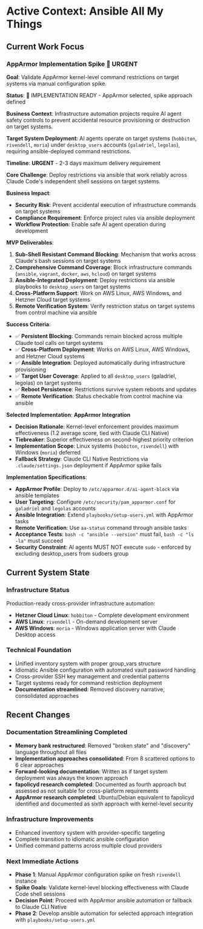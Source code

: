 # Active Context: Ansible All My Things

## Current Work Focus

### AppArmor Implementation Spike 🔴 URGENT
**Goal**: Validate AppArmor kernel-level command restrictions on target systems via manual configuration spike.

**Status**: 🔴 IMPLEMENTATION READY - AppArmor selected, spike approach defined

**Business Context**: Infrastructure automation projects require AI agent safety controls to prevent accidental resource provisioning or destruction on target systems.

**Target System Deployment**: AI agents operate on target systems (`hobbiton`, `rivendell`, `moria`) under `desktop_users` accounts (`galadriel`, `legolas`), requiring ansible-deployed command restrictions.

**Timeline**: **URGENT** - 2-3 days maximum delivery requirement

**Core Challenge**: Deploy restrictions via ansible that work reliably across Claude Code's independent shell sessions on target systems.

**Business Impact**:
- **Security Risk**: Prevent accidental execution of infrastructure commands on target systems
- **Compliance Requirement**: Enforce project rules via ansible deployment
- **Workflow Protection**: Enable safe AI agent operation during development

**MVP Deliverables**:
1. **Sub-Shell Resistant Command Blocking**: Mechanism that works across Claude's bash sessions on target systems
2. **Comprehensive Command Coverage**: Block infrastructure commands (`ansible`, `vagrant`, `docker`, `aws`, `hcloud`) on target systems
3. **Ansible-Integrated Deployment**: Deploy restrictions via ansible playbooks to `desktop_users` on target systems
4. **Cross-Platform Support**: Work on AWS Linux, AWS Windows, and Hetzner Cloud target systems
5. **Remote Verification System**: Verify restriction status on target systems from control machine via ansible

**Success Criteria**:
- ✅ **Persistent Blocking**: Commands remain blocked across multiple Claude tool calls on target systems
- ✅ **Cross-Platform Deployment**: Works on AWS Linux, AWS Windows, and Hetzner Cloud systems
- ✅ **Ansible Integration**: Deployed automatically during infrastructure provisioning
- ✅ **Target User Coverage**: Applied to all `desktop_users` (galadriel, legolas) on target systems
- ✅ **Reboot Persistence**: Restrictions survive system reboots and updates
- ✅ **Remote Verification**: Status checkable from control machine via ansible

**Selected Implementation**: **AppArmor Integration**
- **Decision Rationale**: Kernel-level enforcement provides maximum effectiveness (1.2 average score, tied with Claude CLI Native)
- **Tiebreaker**: Superior effectiveness on second-highest priority criterion
- **Implementation Scope**: Linux systems (`hobbiton`, `rivendell`) with Windows (`moria`) deferred
- **Fallback Strategy**: Claude CLI Native Restrictions via `.claude/settings.json` deployment if AppArmor spike fails

**Implementation Specifications**:
- **AppArmor Profile**: Deploy to `/etc/apparmor.d/ai-agent-block` via ansible templates
- **User Targeting**: Configure `/etc/security/pam_apparmor.conf` for `galadriel` and `legolas` accounts
- **Ansible Integration**: Extend `playbooks/setup-users.yml` with AppArmor tasks
- **Remote Verification**: Use `aa-status` command through ansible tasks
- **Acceptance Tests**: `bash -c "ansible --version"` must fail, `bash -c "ls -la"` must succeed
- **Security Constraint**: AI agents MUST NOT execute `sudo` - enforced by excluding desktop_users from sudoers group

## Current System State

### Infrastructure Status
Production-ready cross-provider infrastructure automation:
- **Hetzner Cloud Linux**: `hobbiton` - Complete development environment
- **AWS Linux**: `rivendell` - On-demand development server  
- **AWS Windows**: `moria` - Windows application server with Claude Desktop access

### Technical Foundation
- Unified inventory system with proper group_vars structure
- Idiomatic Ansible configuration with automated vault password handling
- Cross-provider SSH key management and credential patterns
- Target systems ready for command restriction deployment
- **Documentation streamlined**: Removed discovery narrative, consolidated approaches

## Recent Changes

### Documentation Streamlining Completed
- **Memory bank restructured**: Removed "broken state" and "discovery" language throughout all files
- **Implementation approaches consolidated**: From 8 scattered options to 6 clear approaches
- **Forward-looking documentation**: Written as if target system deployment was always the known approach
- **fapolicyd research completed**: Documented as fourth approach but assessed as not suitable for cross-platform requirements
- **AppArmor research completed**: Ubuntu/Debian equivalent to fapolicyd identified and documented as sixth approach with kernel-level security

### Infrastructure Improvements
- Enhanced inventory system with provider-specific targeting
- Complete transition to idiomatic ansible configuration
- Unified command patterns across multiple cloud providers

### Next Immediate Actions
- **Phase 1**: Manual AppArmor configuration spike on fresh `rivendell` instance
- **Spike Goals**: Validate kernel-level blocking effectiveness with Claude Code shell sessions
- **Decision Point**: Proceed with AppArmor ansible automation or fallback to Claude CLI Native
- **Phase 2**: Develop ansible automation for selected approach integration with `playbooks/setup-users.yml`
